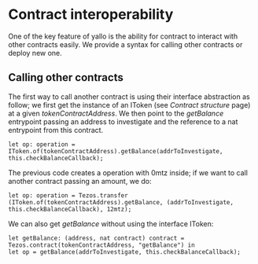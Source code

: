 # Contract interoperability

One of the key feature of yallo is the ability for contract to interact with other contracts easily. We provide a syntax for calling other contracts or deploy new one.

## Calling other contracts

The first way to call another contract is using their interface abstraction as follow; we first get the instance of an IToken \(see _Contract structure_ page\) at a given _tokenContractAddress_. We then point to the _getBalance_ entrypoint passing an address to investigate and the reference to a nat entrypoint from this contract.

```text
let op: operation = IToken.of(tokenContractAddress).getBalance(addrToInvestigate, this.checkBalanceCallback); 
```

The previous code creates a operation with 0mtz inside; if we want to call another contract passing an amount, we do:

```text
let op: operation = Tezos.transfer (IToken.of(tokenContractAddress).getBalance, (addrToInvestigate, this.checkBalanceCallback), 12mtz);
```

We can also get _getBalance_ without using the interface IToken:

```text
let getBalance: (address, nat contract) contract = Tezos.contract(tokenContractAddress, "getBalance") in
let op = getBalance(addrToInvestigate, this.checkBalanceCallback);
```

